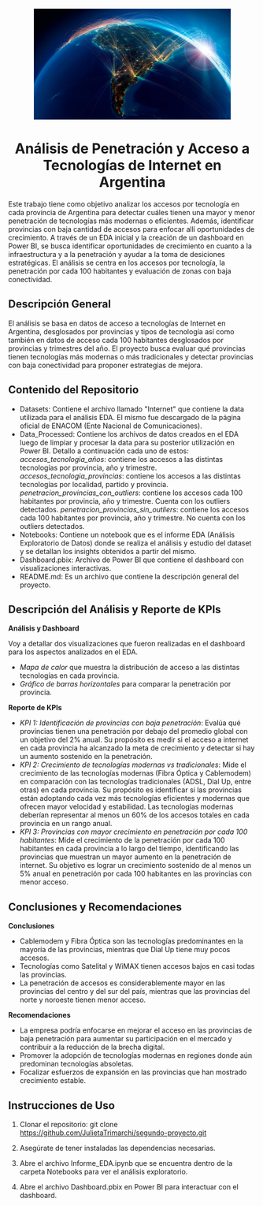 <p align="center">
    <img src="Images/logo.png" alt="Logo del Proyecto" width="400"/>
</p>
<h1 align="center">Análisis de Penetración y Acceso a Tecnologías de Internet en Argentina</h1>

Este trabajo tiene como objetivo  analizar los accesos por tecnología en cada provincia de Argentina para detectar cuáles tienen una mayor y menor penetración de tecnologías más modernas o eficientes. Además, identificar provincias con baja cantidad de accesos para enfocar allí oportunidades de crecimiento. A través de un EDA inicial y la creación de un dashboard en Power BI, se busca identificar oportunidades de crecimiento en cuanto a la infraestructura y a la penetración y ayudar a la toma de desiciones estratégicas. El análisis se centra en los accesos por tecnología, la penetración por cada 100 habitantes y evaluación de zonas con baja conectividad. 

## Descripción General

El análisis se basa en datos de acceso a tecnologías de Internet en Argentina, desglosados por provincias y tipos de tecnología así como también en datos de acceso cada 100 habitantes desglosados por provincias y trimestres del año. El proyecto busca evaluar qué provincias tienen tecnologías más modernas o más tradicionales y detectar provincias con baja conectividad para proponer estrategias de mejora. 

## Contenido del Repositorio

- Datasets: Contiene el archivo llamado "Internet" que contiene la data utilizada para el análisis EDA. El mismo fue descargado de la página oficial de ENACOM (Ente Nacional de Comunicaciones).
- Data_Processed: Contiene los archivos de datos creados en el EDA luego de limpiar y procesar la data para su posterior utilización en Power BI. Detallo a continuación cada uno de estos:
*accesos_tecnologia_años*: contiene los accesos a las distintas tecnologías por provincia, año y trimestre.
*accesos_tecnologia_provincias*: contiene los accesos a las distintas tecnologías por localidad, partido y provincia. 
*penetracion_provincias_con_outliers*: contiene los accesos cada 100 habitantes por provincia, año y trimestre. Cuenta con los outliers detectados.
*penetracion_provincias_sin_outliers*: contiene los accesos cada 100 habitantes por provincia, año y trimestre. No cuenta con los outliers detectados. 
- Notebooks: Contiene un notebook que es el informe EDA (Análisis Exploratorio de Datos) donde se realiza el análisis y estudio del dataset y se detallan los insights obtenidos a partir del mismo.
- Dashboard.pbix: Archivo de Power BI que contiene el dashboard con visualizaciones interactivas. 
- README.md: Es un archivo que contiene la descripción general del proyecto.

## Descripción del Análisis y Reporte de KPIs

**Análisis y Dashboard**

Voy a detallar dos visualizaciones que fueron realizadas en el dashboard para los aspectos analizados en el EDA.
- *Mapa de calor* que muestra la distribución de acceso a las distintas tecnologías en cada provincia. 
- *Gráfico de barras horizontales* para comparar la penetración por provincia. 

**Reporte de KPIs** 

- *KPI 1: Identificación de provincias con baja penetración*: Evalúa qué provincias tienen una penetración por debajo del promedio global con un objetivo del 2% anual. Su propósito es medir si el acceso a internet en cada provincia ha alcanzado la meta de crecimiento y detectar si hay un aumento sostenido en la penetración.
- *KPI 2: Crecimiento de tecnologías modernas vs tradicionales*: Mide el crecimiento de las tecnologías modernas (Fibra Óptica y Cablemodem) en comparación con las tecnologías tradicionales (ADSL, Dial Up, entre otras) en cada provincia. Su propósito es identificar si las provincias están adoptando cada vez más tecnologías eficientes y modernas que ofrecen mayor velocidad y estabilidad. Las tecnologías modernas deberían representar al menos un 60% de los accesos totales en cada provincia en un rango anual.
- *KPI 3: Provincias con mayor crecimiento en penetración por cada 100 habitantes*: Mide el crecimiento de la penetración por cada 100 habitantes en cada provincia a lo largo del tiempo, identificando las provincias que muestran un mayor aumento en la penetración de internet. Su objetivo es lograr un crecimiento sostenido de al menos un 5% anual en penetración por cada 100 habitantes en las provincias con menor acceso. 

## Conclusiones y Recomendaciones

**Conclusiones**

- Cablemodem y Fibra Óptica son las tecnologías predominantes en la mayoría de las provincias, mientras que Dial Up tiene muy pocos accesos. 
- Tecnologías como Satelital y WiMAX tienen accesos bajos en casi todas las provincias.
- La penetración de accesos es considerablemente mayor en las provincias del centro y del sur del país, mientras que las provincias del norte y noroeste tienen menor acceso.

**Recomendaciones**

- La empresa podría enfocarse en mejorar el acceso en las provincias de baja penetración para aumentar su participación en el mercado y contribuir a la reducción de la brecha digital.
- Promover la adopción de tecnologías modernas en regiones donde aún predominan tecnologías absoletas.
- Focalizar esfuerzos de expansión en las provincias que han mostrado crecimiento estable. 

## Instrucciones de Uso

1) Clonar el repositorio: 
git clone https://github.com/JulietaTrimarchi/segundo-proyecto.git

2) Asegúrate de tener instaladas las dependencias necesarias.

3) Abre el archivo Informe_EDA.ipynb que se encuentra dentro de la carpeta Notebooks para ver el análisis exploratorio.

4) Abre el archivo Dashboard.pbix en Power BI para interactuar con el dashboard.



